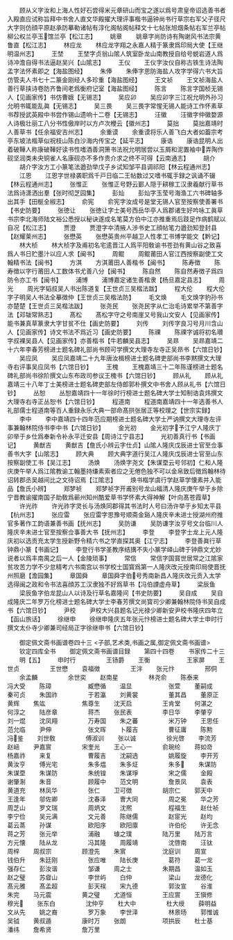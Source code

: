 <!-- { "loadSidebar": true } -->
　　顾从义字汝和上海人性好石尝得米元章研山而宝之遂以爲号肃皇帝诏选善书者入殿直应试称旨拜中书舍人直文华殿擢大理评事楷书逼钟尚书行草宗右军父子径尺大字则仿顔平原赵承防摹勒诸帖有淳化阁帖阁帖释文十七帖张旭烟条帖右军兰亭帖柳公权兰亭玉馆兰亭【松江志】
　　姚章
　　姚章字尚防诗有陶谢风书法宗黄鲁直【松江志】
　　林应龙
　　林应龙字翔之永嘉人精于篆隶爲印局大使【王继明温州志】
　　王埜
　　王埜字贞翁山隂人筑室卧龙山南教授自给号蜕岩道人爲诗冲澹自得书法逼赵吴兴【山隂志】
　　王仪
　　王仪字汝仪自称古铁生诗法陶孟字法怀素即之【海盐图经】
　　朱俸
　　朱俸字思防海盐人攻字学得六书大旨仿管夫人书七十二篆金刚经人多珍重【海盐图经】
　　王文祯
　　王文祯海盐人善行草挟诗卷防齐鲁间老爲衡府记室【海盐图经】
　　陈言
　　陈言字国桢无锡人【见画家传】书仿曹娥【无锡志】
　　吴应卯
　　吴应卯字三江祝允明外孙习允明书辄能乱眞【无锡志】
　　吴三畏
　　吴三畏字常惺无锡人能诗工作怀素草书荐授武英殿中书尝作锡山遗响十二卷【无锡志】
　　汪徽
　　汪徽字仲徽婺源人诗极壮丽工八分书性傲岸时以方卢次楩云【徽州志】
　　莫拙
　　莫拙嘉靖时人善草书【任余福安吉州志】
　　余重谟
　　余重谟将乐人善飞白大者如葢宗考亭东坡法楷草似祝枝山陈白沙海内传宝之【延平志】
　　康诰
　　康诰昆明人出着破鞾人称康破鞾好读书性嗜酒善洞箫书法祝允明居尝以玉屑和泥置袖中弄陶作砚坚润类未央铜雀人名康砚亦不多作贵介求之终不可得【云南通志】
　　胡介
　　胡介字汝方工小篆笔法遒劲举戊子乡试知邹平县调祁阳【林云程通州志】
　　江恩
　　江恩字世禄袭职爲千戸日临二王帖数过又嗜书辄手録之讽诵不辍【林云程通州志】
　　张惟正
　　张惟正号野云鄞人隠于耕稼工汉隶羲献行草书法爲诗潇洒出羣【张时彻芝园集】
　　彭灿
　　彭灿字玉莹号海渔工六书碑轴多出其手【田梴全椒志】
　　俞宪
　　俞宪字汝成号是堂无锡人官至按察使善署书【书史防要】
　　张徳让
　　张徳让字士美号西岳华亭人爲郡诸生好吟咏工眞草书宗李北海师陆文裕公悉授以秘诀遂成名笔莫方伯中江亦推重焉后跂足作病鹤赋以自况【松江志】
　　贾澄
　　贾澄字夲清掖人渉书史工顔帖笔力遒劲知登封县【赵耀莱州志】
　　张懋英
　　张懋英贵州平越卫人性孝工书博学能文【黔记】
　　林大桢
　　林大桢字及甫初名宅逺晋江人爲平阳敎谕书苍劲有黄山谷之致喜爲人书日贮墨汁以应人求【闽书】
　　周鲲
　　周鲲莆田人官江西按察副使工文翰精书法【闽书】
　　方淇
　　方淇莆田人善楷书【闽书】
　　陈寿徴
　　陈寿徴以字行莆田人工数体书尤善八分【闽书】
　　陈自然
　　陈自然寿徴子爲四防令亦工书【闽书】
　　浦博
　　浦博嘉定诸生善楷隶【杨旦嘉定县志】
　　周光
　　周光字韬叔吴人书出陈道复【王世贞三吴楷法跋】
　　程大伦
　　程大伦字子明吴人书法全摹徴仲【王世贞三吴楷法防】
　　毛文焕
　　毛文焕字豹孙书亦楚楚【王世贞三吴楷法跋】
　　张尧民
　　张尧民字从仁治毛诗累举不第善字法【邓韨常熟志】
　　髙松
　　髙松字守之号南崖又号我山文安人【见画家传】能书兼真草篆隶大字甘贫不仕【画史防要】
　　刘传
　　刘传字良习号月川含山人【见画家传】诗文书法不爲近习【画史防要】
　　陈祼
　　陈祼字诚将初名瓉字叔裸吴县人【见画家传】亦善楷书【牛若麟吴县志】
　　吴昻
　　吴昻嘉靖二十六年李春芳榜进士题名碑礼部尚书顾可学撰文大理寺左寺正吴昻书【六馆日钞】
　　吴应凤
　　吴应凤嘉靖二十九年唐汝楫榜进士题名碑吏部尚书李黙撰文大理寺右评事吴应凤书【六馆日钞】
　　王槐
　　王槐嘉靖三十二年陈谨榜进士题名碑礼部尚书徐阶撰文山东布政司参议王槐书【六馆日钞】
　　顾从礼
　　顾从礼嘉靖三十八年丁士美榜进士题名碑吏部左侍郎郭朴撰文中书舍人顾从礼书【六馆日钞】
　　丛恕
　　丛恕嘉靖四十一年徐时行榜进士题名碑大学士知制诰袁炜撰文大理寺右寺正丛恕书【六馆日钞】
　　程道南
　　程道南嘉靖四十一年选善书人礼部儒士程道南等百人重録永乐大典一部命髙拱张居正等校理之【世宗实録】
　　李中
　　李中嘉靖四十四年范应期榜进士题名碑大学士严讷撰文大理寺左评事兼翰林院侍书李中书【六馆日钞】
　　金光初
　　金光初字予江宁人隆庆丁卯举于乡仕爲奉新令补永平迁安县【周诗江宁县志】
　　光初善真行书【书画记】
　　黄猷吉
　　黄猷吉【詹氏小辨云字仕贞】山隂人隆庆戊辰进士官至佥事善书大字【山隂志】
　　顾大典
　　顾大典字道行吴江人隆庆戊辰进士官至山东按察副使工书【吴江志】
　　汤焕
　　汤焕字尧文【朱谋垔云号邻初】仁和人隆庆庚午举人爲江隂教谕工翰墨持缣素索者应之无倦色独不可以金帛致后徴爲翰林待诏转郡丞吴越间比之文待诏焉【江隂志】
　　焕书楷学虞行学赵草学懐素并入能品【詹氏小辨】
　　郑梦祯
　　郑梦祯字开甫别号龙山福清人隆庆庚午举于乡除宁晋教谕擢南国子助敎爲蕲州知州酷爱草书学怀素大得神解【叶向髙苍霞草】
　　许光祚
　　许光祚字灵长与汤焕同郡得其书法时人号曰汤许举于乡知太平县【杭州志】
　　张应雷
　　张应雷字思豫号顺斋金谿人隆庆辛未进士授湖州府推官多著作工韵语兼善书画【抚州志】
　　吴防谦
　　吴防谦字汝亨号文台临川人隆庆辛未进士官至按察佥事善大书【抚州志】
　　李登
　　李登字士龙上元人隆庆初以选贡充太学生授新野令精六书之学直探其奥【江宁志】
　　李登善眞行草钟鼎小篆【书画记】
　　李登行书学圣教序结搆不失小篆学峄山碑于钟鼎文尤妙说者以爲丰南禺之后一人【金陵琐事】
　　常信
　　常信字国寳世居常之江隂家贫攻苦力学不少怠精考六书南宫以书学校士国寳爲第一人隆庆改元授南印局使晋抚州照磨【澹园集】
　　章国舜
　　章国舜字伯号秀南新昌人隆庆改元贡入太学选得闽之政和令书法喜顔苏工汉隶独不好爲草书【冯伯諲虚舟草】
　　梁辰鱼
　　梁辰鱼字伯龙昆山人以诗及行草名嘉隆间【书史防要】
　　吴自成
　　吴自成隆庆二年罗万化榜进士题名碑大学士李春芳撰文尚寳司少卿兼翰林院侍书吴自成书【六馆日钞】
　　尹校
　　尹校大兴县题名记光禄少卿新安尹校书隆庆四年立【函山旅话】
　　徐继申
　　徐继申隆庆五年张元忭榜进士题名碑大学士申时行撰文太仆寺少卿兼司经局正字徐继申书【六馆日钞】


　　御定佩文斋书画谱卷四十三
<子部,艺术类,书画之属,御定佩文斋书画谱>
　　钦定四库全书
　　御定佩文斋书画谱目録
　　第四十四卷
　　书家传二十三
　　明【五】
　　申时行　　　　　王钖爵
　　王衡　　　　　　王家屏
　　王世贞　　　　　王世懋
　　袁福徴　　　　　王泮
　　张元忭　　　　　邢侗
　　余孟麟　　　　　余世奕
　　赵南星　　　　　林尧俞
　　陈泰来　　　　　冯大受
　　陈璋　　　　　　臧懋循
　　温显　　　　　　张萱
　　董嗣成　　　　　秦可贞
　　朱国祚　　　　　于若瀛
　　刘黄裳　　　　　董其昌
　　董原正　　　　　黄辉
　　焦竑　　　　　　焦尊生
　　沈天启　　　　　王肯堂
　　何湛之　　　　　何淳之
　　陆彦章　　　　　蒋杰
　　张民表　　　　　李日华
　　李肇亨　　　　　刘一焜
　　沈凤翔　　　　　万寿国
　　朱之蕃　　　　　米万钟
　　王思任　　　　　范允临
　　尹伸　　　　　　张文晖
　　卜履吉　　　　　曹征庸
　　陈勲　　　　　　冯鉴
　　刘世敎　　　　　傅淑训
　　张以诚　　　　　徐光啓
　　李流芳　　　　　赵崡
　　尹嘉賔　　　　　宋奎光
　　王心一　　　　　俞琬纶
　　蒋如竒　　　　　杨嘉祚
　　来复　　　　　　曹履吉
　　沈嗣选　　　　　姚履旋
　　李开芳　　　　　黄汝亨
　　傅光宅　　　　　朱多煴
　　朱多炡　　　　　朱多
　　朱谋防　　　　　朱谋垔
　　朱谋防　　　　　朱统锽
　　朱谋埩　　　　　宋之儒
　　金殿　　　　　　谢肇淛
　　朱音　　　　　　顾履中
　　范文明　　　　　詹景凤
　　袁表　　　　　　黄道充
　　林凤华　　　　　张仁
　　卫可徴　　　　　胡宗仁
　　郭天中　　　　　王逢年
　　邬佐卿　　　　　沈春泽
　　曺大同　　　　　周之冕
　　华之芳　　　　　周芝山
　　罗文瑞　　　　　周炳文
　　沈熈　　　　　　程福生
　　赵仕祯　　　　　李宁俭
　　吴元满　　　　　文元善
　　陈继儒　　　　　赵宧光
　　赵均　　　　　　葛云蒸
　　孙谋　　　　　　欧阳序
　　欧阳廪　　　　　许伯伦
　　许无念　　　　　蒋之芳
　　张元举　　　　　浦融
　　璩之璞　　　　　陆万里
　　陆万言　　　　　方元懐
　　陆从龙　　　　　冯其隆
　　周履靖　　　　　沈啓南
　　汪钛　　　　　　周梓
　　周叔宗　　　　　顾澄先
　　朱賔　　　　　　沈庭训
　　周宣　　　　　　钱伯升
　　朱廷刚　　　　　张应唯
　　陆长庚　　　　　葛符
　　葛一龙　　　　　强存仁
　　彭汝谐　　　　　邹谦
　　周之士　　　　　朱期昌
　　温如玉　　　　　赵之璧
　　苏睂山　　　　　李世屿
　　白仲　　　　　　梁山
　　龙德化　　　　　髙元雅
　　髙孟超　　　　　彭天祦
　　宋九德　　　　　郭汝宣
　　谷淮　　　　　　朱完
　　马元震　　　　　黄之璧
　　尤道恒　　　　　王应賔
　　王愼修　　　　　穆光
　　张东白　　　　　沈仲亨
　　杜大中　　　　　杜大绶
　　薛明益　　　　　文从先
　　姚之裔　　　　　罗万象
　　李世泽　　　　　林景旸
　　郭惟诚　　　　　吴钺
　　黄叔遁　　　　　康时万
　　张朗　　　　　　项拱辰
　　杜士基　　　　　潘纬
　　詹希贤　　　　　詹万里
